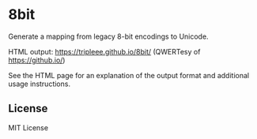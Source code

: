 8bit
====

Generate a mapping from legacy 8-bit encodings to Unicode.

HTML output: https://tripleee.github.io/8bit/
(QWERTesy of https://github.io/)

See the HTML page for an explanation of the output format
and additional usage instructions.


License
-------

MIT License
